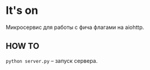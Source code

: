 It's on
=======

Микросервис для работы с фича флагами на aiohttp.

HOW TO
------

`python server.py` – запуск сервера.
